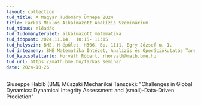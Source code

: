 ```yaml
---
layout: collection
tud_title: A Magyar Tudomány Ünnepe 2024
title: Farkas Miklós Alkalmazott Analízis Szeminárium
tud_tipus: előadás
tud_tudomanyterulet: alkalmazott matematika
tud_idopont: 2024.11.14.  10:15- 11:15
tud_helyszin: BME, H épület, H306, Bp. 1111, Egry József u. 1. 
tud_intezmeny: BME Matematika Intézet, Analízis és Operációkutatás Tanszék, HUN-REN Numerikus Analízis és Nagy Hálózatok Kutatócsoport 
tud_kapcsolattarto: Horváth Róbert, rhorvath@math.bme.hu
tud_url: https://math.bme.hu/farkas_seminar
date: 2024-10-26
---
```

Giuseppe Habib (BME Műszaki Mechanikai Tanszék):
"Challenges in Global Dynamics: Dynamical Integrity Assessment and (small)-Data-Driven Prediction"
